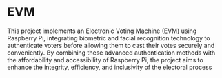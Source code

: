 # EVM
This project implements an Electronic Voting Machine (EVM) using Raspberry Pi, integrating biometric and facial
recognition technology to authenticate voters before allowing them to cast their votes securely and conveniently.
By combining these advanced authentication methods with the affordability and accessibility of Raspberry Pi,
the project aims to enhance the integrity, efficiency, and inclusivity of the electoral process
